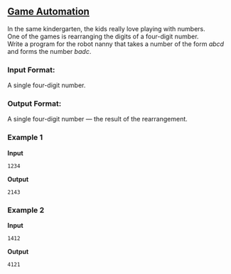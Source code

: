## [Game Automation](../../../solutions/2.1/21_k.py)

In the same kindergarten, the kids really love playing with numbers.  
One of the games is rearranging the digits of a four-digit number.  
Write a program for the robot nanny that takes a number of the form $abcd$ and forms the number $badc$.

### Input Format:

A single four-digit number.

### Output Format:

A single four-digit number — the result of the rearrangement.

### Example 1

__Input__  
```plaintext
1234
```

__Output__  
```plaintext
2143
```

### Example 2

__Input__  
```plaintext
1412
```

__Output__  
```plaintext
4121
```